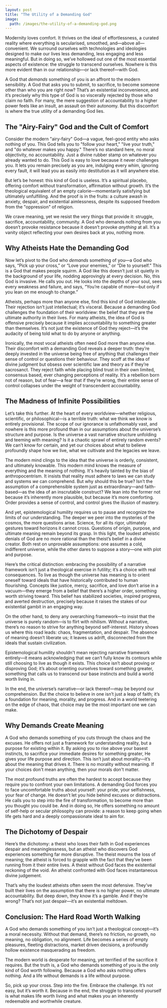 ```yaml
---
layout: post
title: "The Utility of a Demanding God"
image:
  path: /images/the-utility-of-a-demanding-god.png
---
```


Modernity loves comfort. It thrives on the ideal of effortlessness, a curated reality where everything is secularised, smoothed, and—above all—convenient. We surround ourselves with technologies and ideologies designed to make our lives less demanding, less engaging and less meaningful. But in doing so, we’ve hollowed out one of the most essential aspects of existence: the struggle to transcend ourselves. Nowhere is this more evident than in our relationship—or lack thereof—with God.

A God that *demands* something of you is an affront to the modern sensibility. A God that asks you to submit, to sacrifice, to become someone other than who you are right now? That’s an existential inconvenience, and it’s precisely why this type of God is so viscerally rejected by those who claim no faith. For many, the mere suggestion of accountability to a higher power feels like an insult, an assault on their autonomy. But this discomfort is where the true utility of a demanding God lies.

## The "Airy-Fairy" God and the Cult of Comfort

Consider the modern "airy-fairy" God—a vague, feel-good entity who asks nothing of you. This God tells you to "follow your heart," "live your truth," and "do whatever makes you happy." There’s no standard here, no moral objectivity, no accountability. Just a divine rubber stamp on whatever you already wanted to do. This God is easy to love because it never challenges you. It lets you remain precisely as you are, indulging every whim, ignoring every fault, it will lead you as easily into destitution as it will anywhere else.

But let’s be honest: this kind of God is useless. It’s a spiritual placebo, offering comfort without transformation, affirmation without growth. It’s the theological equivalent of an empty calorie—momentarily satisfying but ultimately unfulfilling. And the proof is in the fruits: a culture awash in anxiety, despair, and existential aimlessness, despite its supposed freedom from the "oppression" of religion.

We crave meaning, yet we resist the very things that provide it: struggle, sacrifice, accountability, community. A God who demands nothing from you doesn’t provoke resistance because it doesn’t provoke *anything* at all. It’s a vanity object reflecting your own desires back at you, nothing more.

## Why Atheists Hate the Demanding God

Now let’s pivot to the God who *demands* something of you—a God who says, “Pick up your cross,” or “Love your enemies,” or “Die to yourself.” This is a God that makes people squirm. A God like this doesn’t just sit quietly in the background of your life, nodding approvingly at every decision. No, this God is invasive. He calls you out. He looks into the depths of your soul, sees every weakness and failure, and says, “You’re capable of more—but only if you lean on me enough to change.”

Atheists, perhaps more than anyone else, find this kind of God intolerable. Their rejection isn’t just intellectual; it’s visceral. Because a demanding God challenges the foundation of their worldview: the belief that they are the ultimate authority in their lives. For many atheists, the idea of God is offensive precisely because it implies accountability to something greater than themselves. It’s not just the existence of God they reject—it’s the audacity of being told what to do by anyone or anything.

Ironically, the most vocal atheists often need God more than anyone else. Their discomfort with a demanding God reveals a deeper truth: they’re deeply invested in the universe being free of anything that challenges their sense of control or questions their behaviour. They scoff at the idea of divine judgment but obsess over scientific law and theory as if they’re sacrosanct. They reject faith while placing blind trust in their own limited, consensus based, ever changing perceptions of reality. It’s a rebellion born not of reason, but of fear—a fear that if they’re wrong, their entire sense of control collapses under the weight of transcendent accountability.

## The Madness of Infinite Possibilities

Let’s take this further. At the heart of every worldview—whether religious, scientific, or philosophical—is a terrible truth: what we think we know is entirely provisional. The scope of our ignorance is unfathomably vast, and nowhere is this more profound than in our assumptions about the universe’s structure and purpose. Is the universe a vast narrative structure unfolding and teeming with meaning? Is it a chaotic sprawl of entirely random events? We can’t know for certain, and yet our choices about what to believe profoundly shape how we live, what we cultivate and the legacies we leave.

The modern mind clings to the idea that the universe is orderly, consistent, and ultimately knowable. This modern mind knows the measure of everything and the meaning of nothing. It's heavily tainted by the bias of anthropocentrism. It insists that reality must adhere to laws _we_ can study and systems _we_ can comprehend. But why should this be true? Isn’t the assumption of a comprehensible system just as extraordinary—and faith-based—as the idea of an inscrutable construct? We lean into the former not because it’s inherently more plausible, but because it’s more comforting. Order provides a sense of control, and control gives the illusion of mastery.

And yet, epistemological humility requires us to pause and recognize the limits of our understanding. The deeper we peer into the mysteries of the cosmos, the more questions arise. Science, for all its rigor, ultimately gestures toward horizons it cannot cross. Questions of origin, purpose, and ultimate meaning remain beyond its grasp. In this light, the loudest atheistic denials of God are no more rational than the theist’s belief in a divine creator. Both rest on unprovable assumptions: one assumes a cold, indifferent universe, while the other dares to suppose a story—one with plot and purpose.

Here’s the critical distinction: embracing the possibility of a narrative framework isn’t just a theological exercise in futility; it’s a choice with real consequences. To live as though the universe has meaning is to orient oneself toward ideals that have historically contributed to human flourishing. Concepts like justice, mercy, sacrifice, and love don’t arise in a vacuum—they emerge from a belief that there’s a higher order, something worth striving toward. This belief has stabilized societies, inspired progress, and averted destruction, precisely because it raises the stakes of our existential gambit in an engaging way.

On the other hand, to deny any overarching framework—to insist that the universe is purely random—is to flirt with nihilism. Without a narrative, there’s no reason to strive for anything beyond self-interest. History shows us where this road leads: chaos, fragmentation, and despair. The absence of meaning doesn’t liberate us; it leaves us adrift, disconnected from the ideals that sustain civilization.

Epistemological humility shouldn't mean rejecting narrative framework entirely—it means acknowledging that we can’t fully know its contours while still choosing to live as though it exists. This choice isn’t about proving or disproving God; it’s about orienting ourselves toward something greater, something that calls us to transcend our base instincts and build a world worth living in.

In the end, the universe’s narrative—or lack thereof—may be beyond our comprehension. But the choice to believe in one isn’t just a leap of faith; it’s a foundation for meaning, morality, and progress. And in a world teetering on the edge of chaos, that choice may be the most important one we can make.

## Why Demands Create Meaning

A God who demands something of you cuts through the chaos and the excuses. He offers not just a framework for understanding reality, but a purpose for existing within it. By asking you to rise above your basest instincts, to sacrifice your immediate desires for something greater, He gives your life purpose and direction. This isn’t just about morality—it’s about the meaning that drives it. There is no morality without meaning. If your choices don't mean anything, then your morals don't matter.

The most profound truths are often the hardest to accept because they require you to confront your own limitations. A demanding God forces you to face uncomfortable truths about yourself: your pride, your selfishness, your fear of change. He doesn’t let you hide behind excuses or distractions. He calls you to step into the fire of transformation, to become more than you thought you could be. And in doing so, He offers something no amount of self-help or secular philosophy can provide: a reason to keep going when life gets hard and a deeply compassionate ideal to aim for.

## The Dichotomy of Despair

Here’s the dichotomy: a theist who loses their faith in God experiences despair and meaninglessness, but an atheist who discovers God experiences something far more disruptive. The theist mourns the loss of meaning; the atheist is forced to grapple with the fact that they’ve been running from it their entire lives. A theist without God faces the existential reckoning of the void. An atheist confronted with God faces instantaneous divine judgement.

That’s why the loudest atheists often seem the most defensive. They’ve built their lives on the assumption that there is no higher power, no ultimate accountability. But deep down, they know it’s a gamble. And if they’re wrong? That’s not just despair—it’s an existential meltdown.

## Conclusion: The Hard Road Worth Walking

A God who demands something of you isn’t just a theological concept—it’s a moral necessity. Without that demand, there’s no friction, no growth, no meaning, no obligation, no alignment. Life becomes a series of empty pleasures, fleeting distractions, market driven decisions, a profoundly hollow existence masquerading as freedom.

The modern world is desperate for meaning, yet terrified of the sacrifice it requires. But the truth is, a God who demands something of you is the only kind of God worth following. Because a God who asks nothing offers nothing. And a life without demands is a life without purpose.

So, pick up your cross. Step into the fire. Embrace the challenge. It’s not easy, but it’s worth it. Because in the end, the struggle to transcend yourself is what makes life worth living and what makes you an inherently redeemable and worthwhile creature.
